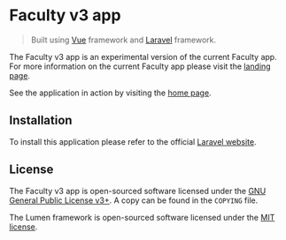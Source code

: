 # Faculty v3 app

> Built using [Vue](https://github.com/vuejs/vue) framework and [Laravel](https://github.com/laravel/laravel) framework.

The Faculty v3 app is an experimental version of the current Faculty app. For more information on the 
current Faculty app please visit the [landing page](https://academics.csun.edu/faculty).

See the application in action by visiting the [home page](https://www.sandbox.csun.edu/faculty).

## Installation

To install this application please refer to the official [Laravel website](https://laravel.com/docs/5.6).

## License

The Faculty v3 app is open-sourced software licensed under the 
[GNU General Public License v3+](https://www.gnu.org/licenses/gpl.html). A copy can be found in the `COPYING` file.

The Lumen framework is open-sourced software licensed under the [MIT license](http://opensource.org/licenses/MIT).
